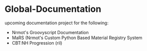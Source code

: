 # Global-Documentation

upcoming documentation project for the following:
- Nrmot's Groovyscript Documentation
- MaRS (Nrmot's Custom Python Based Material Registry System
- CBT:NH Progression (ril)
